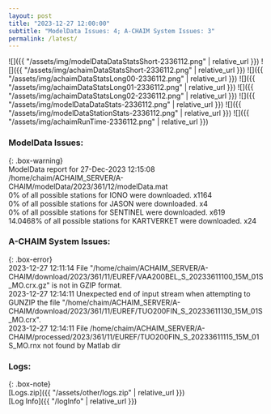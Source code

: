 ```yaml
---
layout: post
title: "2023-12-27 12:00:00"
subtitle: "ModelData Issues: 4; A-CHAIM System Issues: 3"
permalink: /latest/
---
```


![]({{ "/assets/img/modelDataDataStatsShort-2336112.png" | relative_url }})
![]({{ "/assets/img/achaimDataStatsShort-2336112.png" | relative_url }})
![]({{ "/assets/img/achaimDataStatsLong00-2336112.png" | relative_url }})
![]({{ "/assets/img/achaimDataStatsLong01-2336112.png" | relative_url }})
![]({{ "/assets/img/achaimDataStatsLong02-2336112.png" | relative_url }})
![]({{ "/assets/img/modelDataDataStats-2336112.png" | relative_url }})
![]({{ "/assets/img/modelDataStationStats-2336112.png" | relative_url }})
![]({{ "/assets/img/achaimRunTime-2336112.png" | relative_url }})


### ModelData Issues:  
  
{: .box-warning}  
 ModelData report for 27-Dec-2023 12:15:08   
 /home/chaim/ACHAIM_SERVER/A-CHAIM/modelData/2023/361/12/modelData.mat   
 0% of all possible stations for IONO were downloaded. x1164   
 0% of all possible stations for JASON were downloaded. x4   
 0% of all possible stations for SENTINEL were downloaded. x619   
 14.0468% of all possible stations for KARTVERKET were downloaded. x24   
  
### A-CHAIM System Issues:  
  
{: .box-error}  
2023-12-27 12:11:14 File "/home/chaim/ACHAIM_SERVER/A-CHAIM/download/2023/361/11/EUREF/VAA200BEL_S_20233611100_15M_01S_MO.crx.gz" is not in GZIP format.  
2023-12-27 12:14:11 Unexpected end of input stream when attempting to GUNZIP the file "/home/chaim/ACHAIM_SERVER/A-CHAIM/download/2023/361/11/EUREF/TUO200FIN_S_20233611130_15M_01S_MO.crx".  
2023-12-27 12:14:11 File /home/chaim/ACHAIM_SERVER/A-CHAIM/processed/2023/361/11/EUREF/TUO200FIN_S_20233611115_15M_01S_MO.rnx not found by Matlab dir  

### Logs:  
  
{: .box-note}  
[Logs.zip]({{ "/assets/other/logs.zip" | relative_url }})  
[Log Info]({{ "/logInfo" | relative_url }})  
